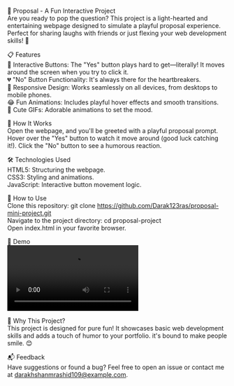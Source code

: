 💌 Proposal - A Fun Interactive Project <br/>
Are you ready to pop the question? This project is a light-hearted and entertaining webpage designed to simulate a playful proposal experience. Perfect for sharing laughs with friends or just flexing your web development skills! 💖

📋 Features <br/>
🎉 Interactive Buttons: The "Yes" button plays hard to get—literally! It moves around the screen when you try to click it.<br/>
💔 "No" Button Functionality: It's always there for the heartbreakers.<br/>
🎨 Responsive Design: Works seamlessly on all devices, from desktops to mobile phones.<br/>
😂 Fun Animations: Includes playful hover effects and smooth transitions.<br/>
🎥 Cute GIFs: Adorable animations to set the mood.<br/>

🚀 How It Works <br/>
Open the webpage, and you'll be greeted with a playful proposal prompt.
Hover over the "Yes" button to watch it move around (good luck catching it!).
Click the "No" button to see a humorous reaction.

🛠️ Technologies Used <br/>
HTML5: Structuring the webpage.<br/>
CSS3: Styling and animations.<br/>
JavaScript: Interactive button movement logic.<br/>

🎯 How to Use <br/>
Clone this repository:
git clone https://github.com/Darak123ras/proposal-mini-project.git <br/>
Navigate to the project directory:
cd proposal-project <br/>
Open index.html in your favorite browser.

🌟 Demo <br/>
<video src="https://github.com/user-attachments/assets/83b315b7-273d-49e1-80cd-bf054f2f6746.gif"/>

🤔 Why This Project? <br/>
This project is designed for pure fun! It showcases basic web development skills and adds a touch of humor to your portfolio. it's bound to make people smile. 😊

📬 Feedback <br/>
Have suggestions or found a bug? Feel free to open an issue or contact me at darakhshanmrashid109@example.com.

